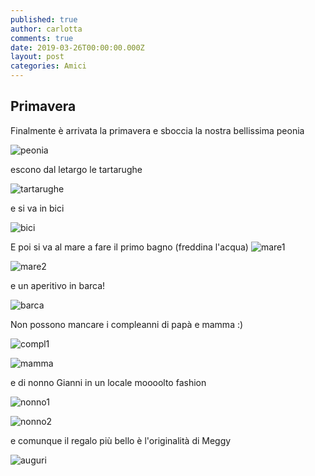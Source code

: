 ```yaml
---
published: true
author: carlotta
comments: true
date: 2019-03-26T00:00:00.000Z
layout: post
categories: Amici
---
```

## Primavera

Finalmente è arrivata la primavera e sboccia la nostra bellissima peonia 

![peonia]({{site.baseurl}}//uploads/2019/03/peonie.jpg)

escono dal letargo le tartarughe

![tartarughe]({{site.baseurl}}//uploads/2019/03/tartarughe.jpg)

e si va in bici

![bici]({{site.baseurl}}//uploads/2019/03/bici.jpg)

E poi si va al mare a fare il primo bagno (freddina l'acqua)
![mare1]({{site.baseurl}}//uploads/2019/03/mare1.jpg)

![mare2]({{site.baseurl}}//uploads/2019/03/mare2.jpg)

e un aperitivo in barca!

![barca]({{site.baseurl}}//uploads/2019/03/barca1.jpg)

Non possono mancare i compleanni di papà e mamma :)

![compl1]({{site.baseurl}}//uploads/2019/03/papone.jpg)

![mamma]({{site.baseurl}}/uploads/2019/03/mamma.png)

e di nonno Gianni in un locale moooolto fashion

![nonno1]({{site.baseurl}}/uploads/2019/04/nonno1.jpg)

![nonno2]({{site.baseurl}}/uploads/2019/04/nonno2.jpg)

e comunque il regalo più bello è l'originalità di Meggy

![auguri]({{site.baseurl}}/uploads/2019/04/auguri.jpg)

